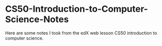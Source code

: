 # CS50-Introduction-to-Computer-Science-Notes
Here are some notes I took from the edX web lesson CS50 introduction to computer science.
